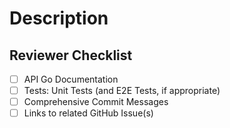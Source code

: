 # Description

<!--
Thank you for your contribution!

Please provide a summary of the changes and the motivation behind the change.
-->

## Reviewer Checklist

- [ ] API Go Documentation
- [ ] Tests: Unit Tests (and E2E Tests, if appropriate)
- [ ] Comprehensive Commit Messages
- [ ] Links to related GitHub Issue(s)
